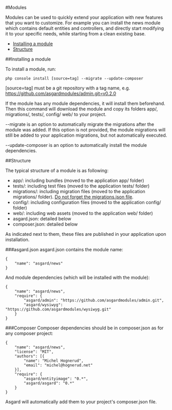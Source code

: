#Modules

Modules can be used to quickly extend your application with new features that you want to customize. For example you can install the news module which contains default entities and controllers, and directly start modifying it to your specific needs, while starting from a clean existing base.

- [Installing a module](#install)
- [Structure](#structure)

<a name="install"></a>
##Installing a module

To install a module, run:

	php console install [source=tag] --migrate --update-composer

[source=tag] must be a git repository with a tag name, e.g. https://github.com/asgardmodules/admin.git=v0.2.0

If the module has any module dependencies, it will install them beforehand. Then this command will download the module and copy its folders app/, migrations/, tests/, config/ web/ to your project.

--migrate is an option to automatically migrate the migrations after the module was added. If this option is not provided, the module migrations will still be added to your application migrations, but not automatically executed.

--update-composer is an option to automatically install the module dependencies.

<a name="structure"></a>
##Structure

The typical structure of a module is as following:

* app/: including bundles (moved to the application app/ folder)
* tests/: including test files (moved to the application tests/ folder)
* migrations/: including migration files (moved to the application migrations/ folder). [Do not forget the migrations.json file](docs/migration).
* config/: including configuration files (moved to the application config/ folder)
* web/: including web assets (moved to the application web/ folder)
* asgard.json: detailed below
* composer.json: detailed below

As indicated next to them, these files are published in your application upon installation.

###asgard.json
asgard.json contains the module name:

	{
		"name": "asgard/news"
	}

And module dependencies (which will be installed with the module):

	{
		"name": "asgard/news",
		"require": {
			"asgard/admin": "https://github.com/asgardmodules/admin.git",
	        "asgard/wysiwyg": "https://github.com/asgardmodules/wysiwyg.git"
		}
	}

###Composer
Composer dependencies should be in composer.json as for any composer project:

	{
		"name": "asgard/news",
		"license": "MIT",
		"authors": [{
			"name": "Michel Hognerud",
			"email": "michel@hognerud.net"
		}],
		"require": {
	        "asgard/entityimage": "0.*",
	        "asgard/asgard": "0.*"
		}
	}

Asgard will automatically add them to your project's composer.json file.